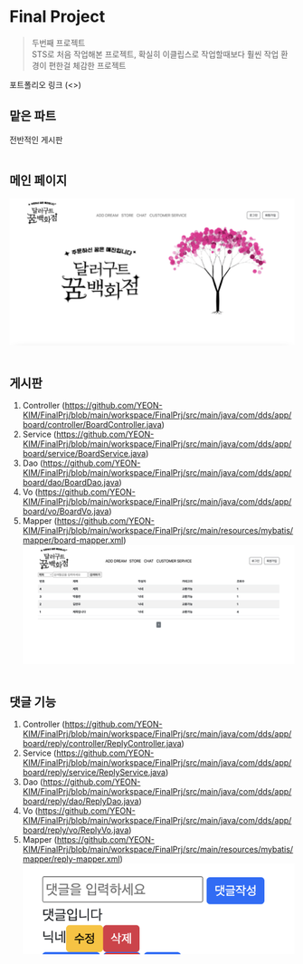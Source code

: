 # Final Project
> 두번째 프로젝트<br>
> STS로 처음 작업해본 프로젝트, 확실히 이클립스로 작업할때보다 훨씬 작업 환경이 편한걸 체감한 프로젝트

포트폴리오 링크 (<>)
<br>
## 맡은 파트
전반적인 게시판
<br><br>
## 메인 페이지
![](image/1.png)
<br><br>

## 게시판
1. Controller (<https://github.com/YEON-KIM/FinalPrj/blob/main/workspace/FinalPrj/src/main/java/com/dds/app/board/controller/BoardController.java>)
2. Service (<https://github.com/YEON-KIM/FinalPrj/blob/main/workspace/FinalPrj/src/main/java/com/dds/app/board/service/BoardService.java>)
3. Dao (<https://github.com/YEON-KIM/FinalPrj/blob/main/workspace/FinalPrj/src/main/java/com/dds/app/board/dao/BoardDao.java>)
4. Vo (<https://github.com/YEON-KIM/FinalPrj/blob/main/workspace/FinalPrj/src/main/java/com/dds/app/board/vo/BoardVo.java>)
5. Mapper (<https://github.com/YEON-KIM/FinalPrj/blob/main/workspace/FinalPrj/src/main/resources/mybatis/mapper/board-mapper.xml>)
![](image/2.png)
<br><br>

## 댓글 기능
1. Controller (<https://github.com/YEON-KIM/FinalPrj/blob/main/workspace/FinalPrj/src/main/java/com/dds/app/board/reply/controller/ReplyController.java>)
2. Service (<https://github.com/YEON-KIM/FinalPrj/blob/main/workspace/FinalPrj/src/main/java/com/dds/app/board/reply/service/ReplyService.java>)
3. Dao (<https://github.com/YEON-KIM/FinalPrj/blob/main/workspace/FinalPrj/src/main/java/com/dds/app/board/reply/dao/ReplyDao.java>)
4. Vo (<https://github.com/YEON-KIM/FinalPrj/blob/main/workspace/FinalPrj/src/main/java/com/dds/app/board/reply/vo/ReplyVo.java>)
5. Mapper (<https://github.com/YEON-KIM/FinalPrj/blob/main/workspace/FinalPrj/src/main/resources/mybatis/mapper/reply-mapper.xml>)
![](image/8.png)
<br><br>


